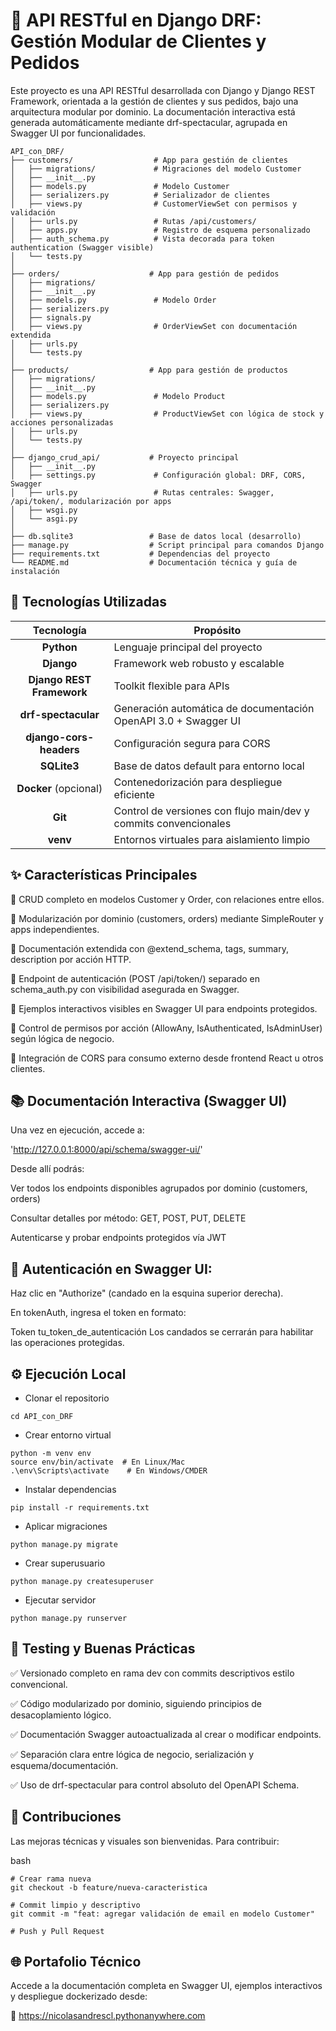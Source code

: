 # 🧠 API RESTful en Django DRF: Gestión Modular de Clientes y Pedidos
Este proyecto es una API RESTful desarrollada con Django y Django REST Framework, orientada a la gestión de clientes y sus pedidos, bajo una arquitectura modular por dominio. La documentación interactiva está generada automáticamente mediante drf-spectacular, agrupada en Swagger UI por funcionalidades.

```
API_con_DRF/
├── customers/                  # App para gestión de clientes
│   ├── migrations/             # Migraciones del modelo Customer
│   ├── __init__.py
│   ├── models.py               # Modelo Customer
│   ├── serializers.py          # Serializador de clientes
│   ├── views.py                # CustomerViewSet con permisos y validación
│   ├── urls.py                 # Rutas /api/customers/
│   ├── apps.py                 # Registro de esquema personalizado
│   ├── auth_schema.py          # Vista decorada para token authentication (Swagger visible)
│   └── tests.py
│
├── orders/                    # App para gestión de pedidos
│   ├── migrations/
│   ├── __init__.py
│   ├── models.py               # Modelo Order
│   ├── serializers.py
│   ├── signals.py
│   ├── views.py                # OrderViewSet con documentación extendida
│   ├── urls.py
│   └── tests.py
│
├── products/                  # App para gestión de productos
│   ├── migrations/
│   ├── __init__.py
│   ├── models.py               # Modelo Product
│   ├── serializers.py
│   ├── views.py                # ProductViewSet con lógica de stock y acciones personalizadas
│   ├── urls.py
│   └── tests.py
│
├── django_crud_api/           # Proyecto principal
│   ├── __init__.py
│   ├── settings.py             # Configuración global: DRF, CORS, Swagger
│   ├── urls.py                 # Rutas centrales: Swagger, /api/token/, modularización por apps
│   ├── wsgi.py
│   └── asgi.py
│
├── db.sqlite3                 # Base de datos local (desarrollo)
├── manage.py                  # Script principal para comandos Django
├── requirements.txt           # Dependencias del proyecto
└── README.md                  # Documentación técnica y guía de instalación

```
## 🚀 Tecnologías Utilizadas

|Tecnología             	|Propósito                                                       |
|:-------------------------:|----------------------------------------------------------------|
|**Python**	                |Lenguaje principal del proyecto                                 |
|**Django**	                |Framework web robusto y escalable                               |
|**Django REST Framework**  |	Toolkit flexible para APIs                                   |
|**drf-spectacular**	    |Generación automática de documentación OpenAPI 3.0 + Swagger UI |
|**django-cors-headers**	|Configuración segura para CORS                                  |
|**SQLite3**	            |Base de datos default para entorno local                        |
|**Docker** (opcional)	    |Contenedorización para despliegue eficiente                     |
|**Git**	                |Control de versiones con flujo main/dev y commits convencionales|
|**venv**	                |Entornos virtuales para aislamiento limpio                      |

## ✨ Características Principales
🔹 CRUD completo en modelos Customer y Order, con relaciones entre ellos.

🔹 Modularización por dominio (customers, orders) mediante SimpleRouter y apps independientes.

🔹 Documentación extendida con @extend_schema, tags, summary, description por acción HTTP.

🔹 Endpoint de autenticación (POST /api/token/) separado en schema_auth.py con visibilidad asegurada en Swagger.

🔹 Ejemplos interactivos visibles en Swagger UI para endpoints protegidos.

🔹 Control de permisos por acción (AllowAny, IsAuthenticated, IsAdminUser) según lógica de negocio.

🔹 Integración de CORS para consumo externo desde frontend React u otros clientes.

## 📚 Documentación Interactiva (Swagger UI)
Una vez en ejecución, accede a:

'http://127.0.0.1:8000/api/schema/swagger-ui/'

Desde allí podrás:

Ver todos los endpoints disponibles agrupados por dominio (customers, orders)

Consultar detalles por método: GET, POST, PUT, DELETE

Autenticarse y probar endpoints protegidos vía JWT

## 🔐 Autenticación en Swagger UI:

Haz clic en "Authorize" (candado en la esquina superior derecha).

En tokenAuth, ingresa el token en formato:

Token tu_token_de_autenticación
Los candados se cerrarán para habilitar las operaciones protegidas.

## ⚙️ Ejecución Local

- Clonar el repositorio

```git clone https://github.com/NicolasAndresCL/API_con_DRF.git
cd API_con_DRF
```

- Crear entorno virtual
```
python -m venv env
source env/bin/activate  # En Linux/Mac
.\env\Scripts\activate    # En Windows/CMDER
```
- Instalar dependencias
```
pip install -r requirements.txt
```
- Aplicar migraciones
```
python manage.py migrate
```
- Crear superusuario
```
python manage.py createsuperuser
```
- Ejecutar servidor
```
python manage.py runserver
```
## 🧪 Testing y Buenas Prácticas

✅ Versionado completo en rama dev con commits descriptivos estilo convencional.

✅ Código modularizado por dominio, siguiendo principios de desacoplamiento lógico.

✅ Documentación Swagger autoactualizada al crear o modificar endpoints.

✅ Separación clara entre lógica de negocio, serialización y esquema/documentación.

✅ Uso de drf-spectacular para control absoluto del OpenAPI Schema.

## 🤝 Contribuciones
 Las mejoras técnicas y visuales son bienvenidas. Para contribuir:

bash
```
# Crear rama nueva
git checkout -b feature/nueva-caracteristica

# Commit limpio y descriptivo
git commit -m "feat: agregar validación de email en modelo Customer"

# Push y Pull Request
```
## 🌐 Portafolio Técnico
Accede a la documentación completa en Swagger UI, ejemplos interactivos y despliegue dockerizado desde:

🔗 https://nicolasandrescl.pythonanywhere.com